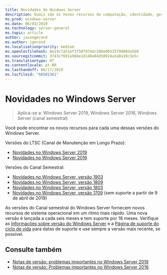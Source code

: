 ```yaml
---
title: Novidades do Windows Server
description: Quais são os novos recursos de computação, identidade, gerenciamento, automação, rede, segurança, armazenamento.
ms.prod: windows-server
ms.date: 06/03/2019
ms.technology: server-general
ms.topic: article
author: jasongerend
ms.author: jgerend
ms.localizationpriority: medium
ms.openlocfilehash: 8e19c7a51ef1f50f974dc380e00315f9980da560
ms.sourcegitcommit: 3743cf691a984e1d140a04d50924a3a0a19c3e5c
ms.translationtype: HT
ms.contentlocale: pt-BR
ms.lasthandoff: 06/17/2019
ms.locfileid: "66501361"
---
```

# <a name="whats-new-in-windows-server"></a>Novidades no Windows Server

>Aplica-se a: Windows Server 2019, Windows Server 2016, Windows Server (canal semestral)

Você pode encontrar os novos recursos para cada uma dessas versões do Windows Server.  

Versões do LTSC (Canal de Manutenção em Longo Prazo):

- [Novidades no Windows Server 2019](../get-started-19/whats-new-19.md)
- [Novidades no Windows Server 2016](whats-new-in-windows-server-2016.md)

Versões do Canal Semestral:

- [Novidades no Windows Server, versão 1903](../get-started-19/whats-new-in-windows-server-1903.md)
- [Novidades no Windows Server, versão 1809](whats-new-in-windows-server-1809.md)
- [Novidades no Windows Server, versão 1803](whats-new-in-windows-server-1803.md)
- [Novidades no Windows Server, versão 1709](whats-new-in-windows-server-1709.md) (sem suporte a partir de 9 de abril de 2019)

As versões do Canal semestral do Windows Server fornecem novos recursos de sistema operacional em um ritmo mais rápido. Uma nova versão é lançada a cada seis meses e tem suporte por 18 meses. Verifique as [Informações sobre versão do Windows Server](windows-server-release-info.md) e a [Página de suporte do ciclo de vida](https://support.microsoft.com/lifecycle) para datas de suporte e use sempre a versão mais recente, se possível.

## <a name="see-also"></a>Consulte também

- [Notas de versão: problemas importantes no Windows Server 2019](../get-started-19/rel-notes-19.md)
- [Notas de versão: Problemas importantes no Windows Server 2016](Windows-Server-2016-GA-Release-Notes.md)